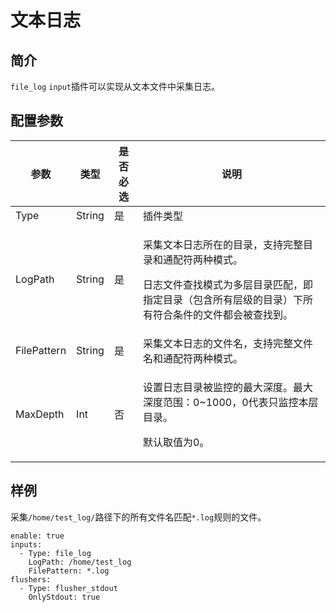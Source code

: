 # 文本日志

## 简介

`file_log` `input`插件可以实现从文本文件中采集日志。

## 配置参数



| 参数	         | 类型	    | 是否必选	 | 说明                                                                                                |
| ----------- | ------ | ----- | ------------------------------------------------------------------------------------------------- |
| Type        | String | 是     | 插件类型                                                                                              |
| LogPath     | String | 是     | <p>采集文本日志所在的目录，支持完整目录和通配符两种模式。</p><p></p><p>日志文件查找模式为多层目录匹配，即指定目录（包含所有层级的目录）下所有符合条件的文件都会被查找到。</p> |
| FilePattern | String | 是     | 采集文本日志的文件名，支持完整文件名和通配符两种模式。                                                                       |
| MaxDepth    | Int    | 否     | <p>设置日志目录被监控的最大深度。最大深度范围：0~1000，0代表只监控本层目录。</p><p></p><p>默认取值为0。</p>                              |

## 样例

采集`/home/test_log/`路径下的所有文件名匹配`*.log`规则的文件。

```
enable: true
inputs:
  - Type: file_log
    LogPath: /home/test_log
    FilePattern: *.log
flushers:
  - Type: flusher_stdout
    OnlyStdout: true
```
